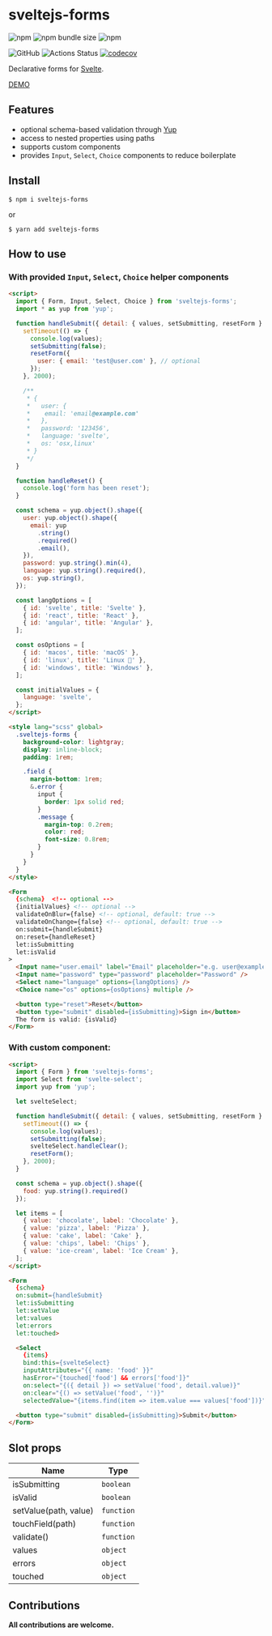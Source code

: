 # sveltejs-forms

![npm](https://img.shields.io/npm/v/sveltejs-forms)
![npm bundle size](https://img.shields.io/bundlephobia/minzip/sveltejs-forms)
![npm](https://img.shields.io/npm/dw/sveltejs-forms)

![GitHub](https://img.shields.io/github/license/mdauner/sveltejs-forms)
![Actions Status](https://github.com/mdauner/sveltejs-forms/workflows/CI/badge.svg)
[![codecov](https://codecov.io/gh/mdauner/sveltejs-forms/branch/master/graph/badge.svg)](https://codecov.io/gh/mdauner/sveltejs-forms)

Declarative forms for [Svelte](https://svelte.dev/).

[DEMO](https://svelte.dev/repl/8e7deaa261364b4f8b2c0caff1982eeb?version=3.19.2)

## Features

- optional schema-based validation through [Yup](https://github.com/jquense/yup)
- access to nested properties using paths
- supports custom components
- provides `Input`, `Select`, `Choice` components to reduce boilerplate

## Install

```shell
$ npm i sveltejs-forms
```

or

```shell
$ yarn add sveltejs-forms
```

## How to use

### With provided `Input`, `Select`, `Choice` helper components

```html
<script>
  import { Form, Input, Select, Choice } from 'sveltejs-forms';
  import * as yup from 'yup';

  function handleSubmit({ detail: { values, setSubmitting, resetForm } }) {
    setTimeout(() => {
      console.log(values);
      setSubmitting(false);
      resetForm({
        user: { email: 'test@user.com' }, // optional
      });
    }, 2000);

    /**
     * {
     *   user: {
     *    email: 'email@example.com'
     *   },
     *   password: '123456',
     *   language: 'svelte',
     *   os: 'osx,linux'
     * }
     */
  }

  function handleReset() {
    console.log('form has been reset');
  }

  const schema = yup.object().shape({
    user: yup.object().shape({
      email: yup
        .string()
        .required()
        .email(),
    }),
    password: yup.string().min(4),
    language: yup.string().required(),
    os: yup.string(),
  });

  const langOptions = [
    { id: 'svelte', title: 'Svelte' },
    { id: 'react', title: 'React' },
    { id: 'angular', title: 'Angular' },
  ];

  const osOptions = [
    { id: 'macos', title: 'macOS' },
    { id: 'linux', title: 'Linux 🐧' },
    { id: 'windows', title: 'Windows' },
  ];

  const initialValues = {
    language: 'svelte',
  };
</script>

<style lang="scss" global>
  .sveltejs-forms {
    background-color: lightgray;
    display: inline-block;
    padding: 1rem;

    .field {
      margin-bottom: 1rem;
      &.error {
        input {
          border: 1px solid red;
        }
        .message {
          margin-top: 0.2rem;
          color: red;
          font-size: 0.8rem;
        }
      }
    }
  }
</style>

<Form
  {schema}  <!-- optional -->
  {initialValues} <!-- optional -->
  validateOnBlur={false} <!-- optional, default: true -->
  validateOnChange={false} <!-- optional, default: true -->
  on:submit={handleSubmit}
  on:reset={handleReset}
  let:isSubmitting
  let:isValid
>
  <Input name="user.email" label="Email" placeholder="e.g. user@example.com" /> <!-- nested field -->
  <Input name="password" type="password" placeholder="Password" />
  <Select name="language" options={langOptions} />
  <Choice name="os" options={osOptions} multiple />

  <button type="reset">Reset</button>
  <button type="submit" disabled={isSubmitting}>Sign in</button>
  The form is valid: {isValid}
</Form>
```

### With custom component:

```html
<script>
  import { Form } from 'sveltejs-forms';
  import Select from 'svelte-select';
  import yup from 'yup';

  let svelteSelect;

  function handleSubmit({ detail: { values, setSubmitting, resetForm } }) {
    setTimeout(() => {
      console.log(values);
      setSubmitting(false);
      svelteSelect.handleClear();
      resetForm();
    }, 2000);
  }

  const schema = yup.object().shape({
    food: yup.string().required()
  });

  let items = [
    { value: 'chocolate', label: 'Chocolate' },
    { value: 'pizza', label: 'Pizza' },
    { value: 'cake', label: 'Cake' },
    { value: 'chips', label: 'Chips' },
    { value: 'ice-cream', label: 'Ice Cream' },
  ];
</script>

<Form
  {schema}
  on:submit={handleSubmit}
  let:isSubmitting
  let:setValue
  let:values
  let:errors
  let:touched>

  <Select
    {items}
    bind:this={svelteSelect}
    inputAttributes="{{ name: 'food' }}"
    hasError="{touched['food'] && errors['food']}"
    on:select="{({ detail }) => setValue('food', detail.value)}"
    on:clear="{() => setValue('food', '')}"
    selectedValue="{items.find(item => item.value === values['food'])}"/>

  <button type="submit" disabled={isSubmitting}>Submit</button>
</Form>
```

## Slot props

| Name | Type |
|------|------|
| isSubmitting | `boolean`
| isValid | `boolean`
| setValue(path, value) | `function`
| touchField(path) | `function`
| validate() | `function`
| values |  `object`
| errors |  `object`
| touched |  `object`

## Contributions

**All contributions are welcome.**
